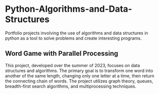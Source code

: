 # Python-Algorithms-and-Data-Structures
Portfolio projects involving the use of algorithms and data structures in python as a tool to solve problems and create interesting programs. 

## Word Game with Parallel Processing
This project, developed over the summer of 2023, focuses on data structures and algorithms. The primary goal is to transform one word into another of the same length, changing only one letter at a time, then return the connecting chain of words. The project utilizes graph theory, queues, breadth-first search algorithms, and multiprocessing techniques.

